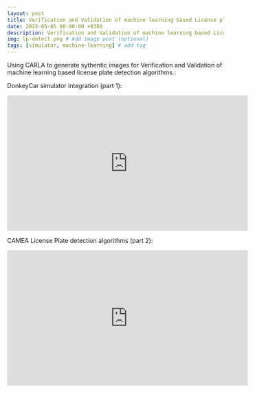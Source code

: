 ```yaml
---
layout: post
title: Verification and Validation of machine learning based License plate detection algorithms
date: 2022-05-05 00:00:00 +0300
description: Verification and Validation of machine learning based License plate detection algorithms
img: lp-detect.png # Add image post (optional)
tags: [simulator, machine-learning] # add tag
---
```


Using CARLA to generate sythentic images for Verification and Validation of machine learning based license plate detection algorithms :

DonkeyCar simulator integration (part 1):
<iframe width="560" height="315" src="https://www.youtube.com/embed/GERGhiPWQSs" title="YouTube video player" frameborder="0" allow="accelerometer; autoplay; clipboard-write; encrypted-media; gyroscope; picture-in-picture" allowfullscreen></iframe>

CAMEA License Plate detection algorithms (part 2):
<iframe width="560" height="315" src="https://www.youtube.com/embed/pZp023a5IlU" title="YouTube video player" frameborder="0" allow="accelerometer; autoplay; clipboard-write; encrypted-media; gyroscope; picture-in-picture" allowfullscreen></iframe>




